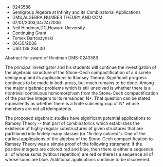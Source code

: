 
* 0243586
* Semigroup Algebra at Infinity and its Combinatorial Applications
* DMS,ALGEBRA,NUMBER THEORY,AND COM
* 07/01/2003,04/24/2006
* Neil Hindman,DC,Howard University
* Continuing Grant
* Tomek Bartoszynski
* 06/30/2006
* USD 139,284.00

Abstract for award of Hindman DMS-0243586

The principal investigator and his students will continue the investigation of
the algebraic scructure of the Stone-Cech compactification of a discrete
semigroup and its applications to Ramsey Theory. Significant progress continues
to be made in both areas, but much remains to be done. Among the major algebraic
problems which is still unsolved is whether there is a nontrivial continuous
homomorphism from the Stone-Cech compactification of the positive integers to
its remainder, N*. That question can be stated equivalently as whether there is
a finite subsemgroup of N* whose members are not all idempotents.

The proposed algebraic studies have significant potential applications to Ramsey
Theory -- that part of combinatorics which establishes the existence of highly
regular substructures of given structures that are partitioned into finitely
many classes (or "finitely colored"). One of the earliest applications of the
algebra of the Stone-Cech compactification to Ramsey Theory was a simple proof
of the following statement: If the positive integers are colored red and blue,
then there is either a sequence all of whose sums (without repetition) are red
or there is a sequence all of whose sums are blue. Additional applications
continue to be discovered.


